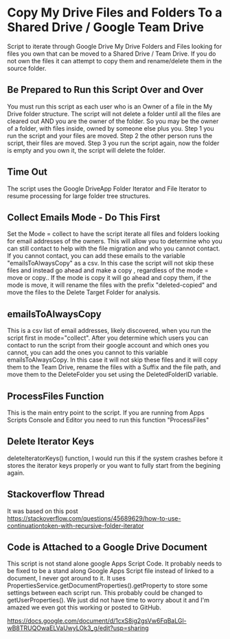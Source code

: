 # Copy My Drive Files and Folders To a Shared Drive / Google Team Drive
Script to iterate through Google Drive My Drive Folders and Files looking for files you own that can be moved to a Shared Drive / Team Drive. If you do not own the files it can attempt to copy them and rename/delete them in the source folder.

## Be Prepared to Run this Script Over and Over
You must run this script as each user who is an Owner of a file in the My Drive folder structure. The script will not delete a folder until all the files are cleared out AND you are the owner of the folder. So you may be the owner of a folder, with files inside, owned by someone else plus you.  Step 1 you run the script and your files are moved. Step 2 the other person runs the script, their files are moved. Step 3 you run the script again, now the folder is empty and you own it, the script will delete the folder.

## Time Out
The script uses the Google DriveApp Folder Iterator and File Iterator to resume processing for large folder tree structures.   

## Collect Emails Mode - Do This First
Set the Mode = collect to have the script iterate all files and folders looking for email addresses of the owners. This will allow you to determine who you can still contact to help with the file migration and who you cannot contact. If you cannot contact, you can add these emails to the variable "emailsToAlwaysCopy" as a csv.  In this case the script will not skip these files and instead go ahead and make a copy , regardless of the mode = move or copy..   If the mode is copy it will go ahead and copy them, if the mode is move, it will rename the files with the prefix "deleted-copied" and move the files to the Delete Target Folder for analysis.

## emailsToAlwaysCopy
This is a csv list of email addresses, likely discovered, when you run the script first in mode="collect".  After you determine which users you can contact to run the script from their google account and which ones you cannot, you can add the ones you cannot to this variable emailsToAlwaysCopy.  In this case it will not skip these files and it will copy them to the Team Drive, rename the files with a Suffix and the file path, and move them to the DeleteFolder you set using the DeletedFolderID variable.

## ProcessFiles Function
This is the main entry point to the script. If you are running from Apps Scripts Console and Editor you need to run this function "ProcessFiles"

## Delete Iterator Keys
deleteIteratorKeys() function, I would run this if the system crashes before it stores the iterator keys properly or you want to fully start from the begining again.

## Stackoverflow Thread
It was based on this post https://stackoverflow.com/questions/45689629/how-to-use-continuationtoken-with-recursive-folder-iterator

## Code is Attached to a Google Drive Document
This script is not stand alone google Apps Script Code.  It probably needs to be fixed to be a stand along Google Apps Script file instead of linked to a document, I never got around to it.  It uses PropertiesService.getDocumentProperties().getProperty to store some settings between each script run.  This probably could be changed to getUserProperties().   We just did not have time to worry about it and I'm amazed we even got this working or posted to GitHub.

https://docs.google.com/document/d/1cxS8ig2gsVw6FqBaLGl-wB8TRUQOwaELVaUwyLOk3_g/edit?usp=sharing


